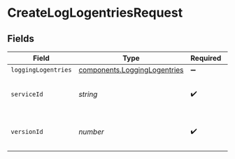 # CreateLogLogentriesRequest


## Fields

| Field                                                                               | Type                                                                                | Required                                                                            | Description                                                                         | Example                                                                             |
| ----------------------------------------------------------------------------------- | ----------------------------------------------------------------------------------- | ----------------------------------------------------------------------------------- | ----------------------------------------------------------------------------------- | ----------------------------------------------------------------------------------- |
| `loggingLogentries`                                                                 | [components.LoggingLogentries](../../../sdk/models/components/logginglogentries.md) | :heavy_minus_sign:                                                                  | N/A                                                                                 |                                                                                     |
| `serviceId`                                                                         | *string*                                                                            | :heavy_check_mark:                                                                  | Alphanumeric string identifying the service.                                        | SU1Z0isxPaozGVKXdv0eY                                                               |
| `versionId`                                                                         | *number*                                                                            | :heavy_check_mark:                                                                  | Integer identifying a service version.                                              | 1                                                                                   |